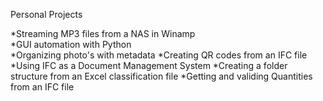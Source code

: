 Personal Projects

 *Streaming MP3 files from a NAS in Winamp<br>
  *GUI automation with Python<br>
*Organizing photo's with metadata
*Creating QR codes from an IFC file
*Using IFC as a Document Management System
*Creating a folder structure from an Excel classification file
*Getting and validing Quantities from an IFC file
